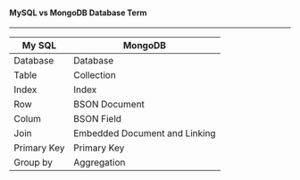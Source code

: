 #### MySQL vs MongoDB Database Term
---

| My SQL  | MongoDB  |
| ------------ | ------------ |
| Database  | Database  |
| Table  | Collection  |
| Index  | Index  |
| Row  | BSON Document  |
| Colum  | BSON Field  |
| Join  | Embedded Document and Linking  |
| Primary Key  | Primary Key  |
| Group by  | Aggregation  |
